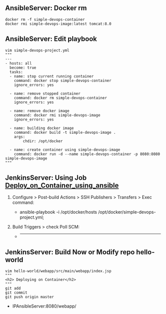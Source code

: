 ## AnsibleServer: Docker rm
```
docker rm -f simple-devops-container
docker rmi simple-devops-image:latest tomcat:8.0
```

## AnsibleServer: Edit playbook
```
vim simple-devops-project.yml
"""
---
- hosts: all
  become: true
  tasks:
  - name: stop current running container
    command: docker stop simple-devops-container
    ignore_errors: yes

  - name: remove stopped container
    command: docker rm simple-devops-container
    ignore_errors: yes

  - name: remove docker image
    command: docker rmi simple-devops-image
    ignore_errors: yes

  - name: building docker image
    command: docker build -t simple-devops-image .
    args:
        chdir: /opt/docker

  - name: create container using simple-devops-image
    command: docker run -d --name simple-devops-container -p 8080:8080 simple-devops-image
"""
```

## JenkinsServer: Using Job [Deploy_on_Container_using_ansible](class9_Integrate-Ansible-with-jenkins.md)
1) Configure > Post-build Actions > SSH Publishers > Transfers > Exec command:
	- ansible-playbook -i /opt/docker/hosts /opt/docker/simple-devops-project.yml;

2) Build Triggers > check Poll SCM:
	- * * * * *

## JenkinsServer: Build Now or Modify repo hello-world
```
vim hello-world/webapp/src/main/webapp/index.jsp
"""
<h2> Deploying on Container</h2>
"""
git add
git commit
git push origin master
```
* IPAnsibleServer:8080/webapp/